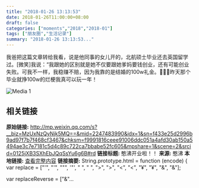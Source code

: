 ```yaml
---
title: "2018-01-26 13:13:53"
date: 2018-01-26T11:00:00+08:00
draft: false
categories: ["moments","2018","2018-01"]
tags: ["朋友圈","生活记录"]
summary: "2018-01-26 13:13:53..."
---
```


我爸把这篇文章转给我看，说是他同事的女儿开的，北航硕士毕业还去英国留学过。[微笑]我说：“我跟她的区别就是她不仅要跟她爹妈要钱创业，还有可能创业失败。可我不一样，我稳赚不赔，因为我靠的是结婚的100w礼金。🤣🤣🤣昨天那个毕业就挣100w的烂梗我真可以玩一年！

![Media 1](/Moments/photos/2018-01-26/201801261313530.jpg)

## 相关链接

**原始链接:** http://mp.weixin.qq.com/s?__biz=MzUxNzQyNjk5MQ==&mid=2247483990&idx=1&sn=f433e25d2996b9ad97f7b7f468cf3467&chksm=f9991816ceee91006ddc051a4afd30ab150a5494ae3c7e7181c5d4c89c722ca7bbabe52fc605&mpshare=1&scene=2&srcid=0125jXB3SXhEbJQqSsYu6g6B#rd
**链接标题:** 憨沸开业啦！！
**来源:** 憨沸
**本地链接:** [查看完整内容](/link_content/2018/01/2018-01-26-1/link_content/)
**链接摘要:** String.prototype.html = function (encode) {
  var replace = ["&#39;", "'", "&quot;", '"', "&nbsp;", " ", "&gt;", ">", "&lt;", "<", "&yen;", "¥", "&amp;", "&"];
 
 
 
 
 
  
  var replaceReverse = ["&"...

